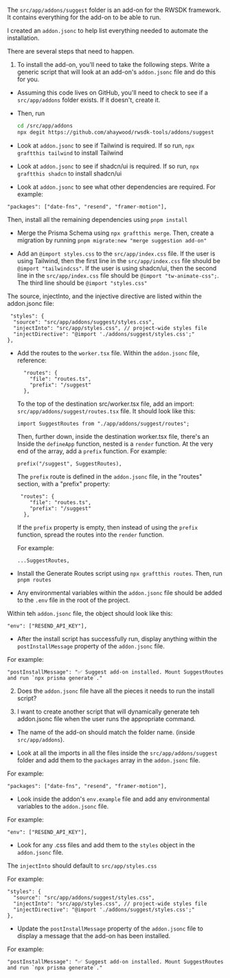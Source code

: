 The `src/app/addons/suggest` folder is an add-on for the RWSDK framework. It contains everything for the add-on to be able to run.

I created an `addon.jsonc` to help list everything needed to automate the installation.

There are several steps that need to happen.

1. To install the add-on, you'll need to take the following steps. Write a generic script that will look at an add-on's `addon.jsonc` file and do this for you.

  - Assuming this code lives on GitHub, you'll need to check to see if a `src/app/addons` folder exists. If it doesn't, create it.

  - Then, run
    ```bash
    cd /src/app/addons
    npx degit https://github.com/ahaywood/rwsdk-tools/addons/suggest
    ```

  - Look at `addon.jsonc` to see if Tailwind is required. If so run, `npx graftthis tailwind` to install Tailwind

  - Look at `addon.jsonc` to see if shadcn/ui is required. If so run, `npx graftthis shadcn` to install shadcn/ui

  - Look at `addon.jsonc` to see what other dependencies are required. For example:

  ```jsonc
  "packages": ["date-fns", "resend", "framer-motion"],
  ```

  Then, install all the remaining dependencies using `pnpm install`

  - Merge the Prisma Schema using `npx graftthis merge`. Then, create a migration by running `pnpm migrate:new "merge suggestion add-on"`

  - Add an `@import styles.css` to the `src/app/index.css` file. If the user is using Tailwind, then the first line in the `src/app/index.css` file should be `@import "tailwindcss"`. If the user is using shadcn/ui, then the second line in the `src/app/index.css` file should be `@import "tw-animate-css";`. The third line should be `@import "styles.css"`

  The source, injectInto, and the injective directive are listed within the addon.jsonc file:

  ```jsonc
   "styles": {
    "source": "src/app/addons/suggest/styles.css",
    "injectInto": "src/app/styles.css", // project-wide styles file
    "injectDirective": "@import './addons/suggest/styles.css';"
  },
  ```

  - Add the routes to the `worker.tsx` file.
      Within the `addon.jsonc` file, reference:

      ```jsonc
        "routes": {
          "file": "routes.ts",
          "prefix": "/suggest"
        },
      ```

      To the top of the destination src/worker.tsx file, add an import: `src/app/addons/suggest/routes.tsx` file. It should look like this:

      ```tsx
      import SuggestRoutes from "./app/addons/suggest/routes";
      ```

      Then, further down, inside the destination worker.tsx file, there's an Inside the `defineApp` function, nested is a `render` function. At the very end of the array, add a `prefix` function. For example:

      ```tsx
      prefix("/suggest", SuggestRoutes),
      ```

      The `prefix` route is defined in the `addon.jsonc` file, in the "routes" section, with a "prefix" property:

      ```jsonc
       "routes": {
          "file": "routes.ts",
          "prefix": "/suggest"
        },
      ```

      If the `prefix` property is empty, then instead of using the `prefix` function, spread the routes into the `render` function.

      For example:
      ```tsx
      ...SuggestRoutes,
      ```

  - Install the Generate Routes script using `npx graftthis routes`. Then, run `pnpm routes`

  - Any environmental variables within the `addon.jsonc` file should be added to the `.env` file in the root of the project.

  Within teh `addon.jsonc` file, the object should look like this:

  ```jsonc
  "env": ["RESEND_API_KEY"],
  ```

  - After the install script has successfully run, display anything within the `postInstallMessage` property of the `addon.jsonc` file.

  For example:

  ```jsonc
  "postInstallMessage": "✅ Suggest add-on installed. Mount SuggestRoutes and run `npx prisma generate`."
  ```

2. Does the `addon.jsonc` file have all the pieces it needs to run the install script?

3. I want to create another script that will dynamically generate teh addon.jsonc file when the user runs the appropriate command.

  - The name of the add-on should match the folder name. (inside `src/app/addons`).

  - Look at all the imports in all the files inside the `src/app/addons/suggest` folder and add them to the `packages` array in the `addon.jsonc` file.

  For example:

  ```jsonc
  "packages": ["date-fns", "resend", "framer-motion"],
  ```

  - Look inside the addon's `env.example` file and add any environmental variables to the `addon.jsonc` file.

  For example:

  ```jsonc
  "env": ["RESEND_API_KEY"],
  ```

  - Look for any .css files and add them to the `styles` object in the `addon.jsonc` file.

  The `injectInto` should default to `src/app/styles.css`

  For example:

  ```jsonc
  "styles": {
    "source": "src/app/addons/suggest/styles.css",
    "injectInto": "src/app/styles.css", // project-wide styles file
    "injectDirective": "@import './addons/suggest/styles.css';"
  },
  ```

  - Update the `postInstallMessage` property of the `addon.jsonc` file to display a message that the add-on has been installed.

  For example:

  ```jsonc
  "postInstallMessage": "✅ Suggest add-on installed. Mount SuggestRoutes and run `npx prisma generate`."
  ```

